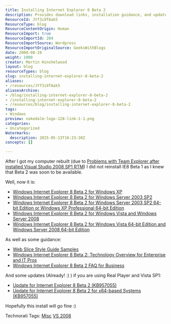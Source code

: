 ```yaml
---
title: Installing Internet Explorer 8 Beta 2
description: Provides download links, installation guidance, and updates for Internet Explorer 8 Beta 2 on various Windows versions, plus resources for IT professionals and businesses.
ResourceId: JYf3i9TAak5
ResourceType: blog
ResourceContentOrigin: Human
ResourceImport: true
ResourceImportId: 204
ResourceImportSource: Wordpress
ResourceImportOriginalSource: GeeksWithBlogs
date: 2008-08-28
weight: 1000
creator: Martin Hinshelwood
layout: blog
resourceTypes: blog
slug: installing-internet-explorer-8-beta-2
aliases:
- /resources/JYf3i9TAak5
aliasesArchive:
- /blog/installing-internet-explorer-8-beta-2
- /installing-internet-explorer-8-beta-2
- /resources/blog/installing-internet-explorer-8-beta-2
tags:
- Windows
preview: nakedalm-logo-128-link-1-1.png
categories:
- Uncategorized
Watermarks:
  description: 2025-05-13T16:23:30Z
concepts: []

---
```

After I got my computer rebuilt (due to [Problems with Team Explorer after installed Visual Studio 2008 SP1 RTM](http://blog.hinshelwood.com/archive/2008/08/12/problems-with-team-explorer-after-installed-visual-studio-2008-sp1.aspx)) I did not reinstall IE8 Beta 1 as I knew that Beta 2 was soon to be available.

Well, now it is:

- [Windows Internet Explorer 8 Beta 2 for Windows XP](http://www.microsoft.com/downloads/details.aspx?FamilyID=33fb40fd-2ee2-476a-a152-ed03734691b3&DisplayLang=en)
- [Windows Internet Explorer 8 Beta 2 for Windows Server 2003 SP2](http://www.microsoft.com/downloads/info.aspx?na=22&p=10&SrcDisplayLang=en&SrcCategoryId=6&SrcFamilyId=&u=%2fdownloads%2fdetails.aspx%3fFamilyID%3d104cc11b-a81c-420e-b896-a46116d64def%26DisplayLang%3den)
- [Windows Internet Explorer 8 Beta 2 for Windows Server 2003 SP2 64-bit Edition or Windows XP Professional 64-bit Edition](http://www.microsoft.com/downloads/info.aspx?na=22&p=6&SrcDisplayLang=en&SrcCategoryId=6&SrcFamilyId=&u=%2fdownloads%2fdetails.aspx%3fFamilyID%3d3648ed9d-3a8f-4fd5-875b-a2e9e7d5ecba%26DisplayLang%3den)
- [Windows Internet Explorer 8 Beta 2 for Windows Vista and Windows Server 2008](http://www.microsoft.com/downloads/info.aspx?na=22&p=13&SrcDisplayLang=en&SrcCategoryId=6&SrcFamilyId=&u=%2fdownloads%2fdetails.aspx%3fFamilyID%3d6ef71415-646f-4279-8b6b-193435ab2d80%26DisplayLang%3den)
- [Windows Internet Explorer 8 Beta 2 for Windows Vista 64-bit Edition and Windows Server 2008 64-bit Edition](http://www.microsoft.com/downloads/info.aspx?na=22&p=12&SrcDisplayLang=en&SrcCategoryId=6&SrcFamilyId=&u=%2fdownloads%2fdetails.aspx%3fFamilyID%3d87809432-919c-44c0-ab3e-94c5b0ed03d6%26DisplayLang%3den)

As well as some guidance:

- [Web Slice Style Guide Samples](http://www.microsoft.com/downloads/info.aspx?na=22&p=1&SrcDisplayLang=en&SrcCategoryId=6&SrcFamilyId=&u=%2fdownloads%2fdetails.aspx%3fFamilyID%3d85d15e3b-db17-431f-bb63-dca3a81d42b8%26DisplayLang%3den)
- [Windows Internet Explorer 8 Beta 2: Technology Overview for Enterprise and IT Pros](http://www.microsoft.com/downloads/info.aspx?na=22&p=2&SrcDisplayLang=en&SrcCategoryId=6&SrcFamilyId=&u=%2fdownloads%2fdetails.aspx%3fFamilyID%3dbc9c6664-8782-4851-a932-359ce8b5bdb5%26DisplayLang%3den)
- [Windows Internet Explorer 8 Beta 2 FAQ for Business](http://www.microsoft.com/downloads/info.aspx?na=22&p=3&SrcDisplayLang=en&SrcCategoryId=6&SrcFamilyId=&u=%2fdownloads%2fdetails.aspx%3fFamilyID%3d74f4cdcb-dc18-494f-a113-69fdbe4605a5%26DisplayLang%3den)

And some updates (Already! :) ) if you are using Real Player and Vista SP1:

- [Update for Internet Explorer 8 Beta 2 (KB957055)](http://www.microsoft.com/downloads/info.aspx?na=22&p=14&SrcDisplayLang=en&SrcCategoryId=6&SrcFamilyId=&u=%2fdownloads%2fdetails.aspx%3fFamilyID%3dff52a1fc-a02b-4d05-8ace-c0401b4f7feb%26DisplayLang%3den)
- [Update for Internet Explorer 8 Beta 2 for x64-based Systems (KB957055)](http://www.microsoft.com/downloads/info.aspx?na=22&p=15&SrcDisplayLang=en&SrcCategoryId=6&SrcFamilyId=&u=%2fdownloads%2fdetails.aspx%3fFamilyID%3da57d8608-c829-493c-b412-c91e67fe13bc%26DisplayLang%3den)

Hopefully this install will go fine :)

Technorati Tags: [Misc](http://technorati.com/tags/Misc) [VS 2008](http://technorati.com/tags/VS+2008)
